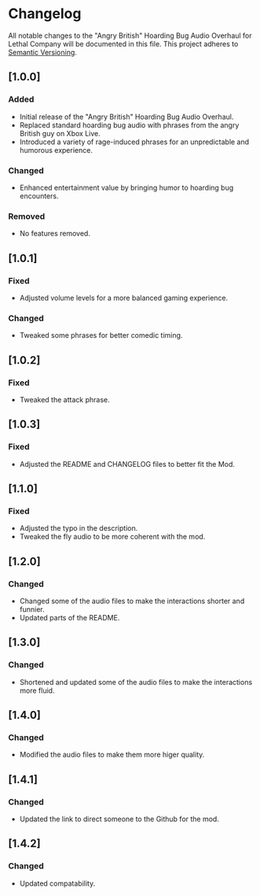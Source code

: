 # Changelog

All notable changes to the "Angry British" Hoarding Bug Audio Overhaul for Lethal Company will be documented in this file. This project adheres to [Semantic Versioning](https://semver.org/).


## [1.0.0]

### Added

- Initial release of the "Angry British" Hoarding Bug Audio Overhaul.
- Replaced standard hoarding bug audio with phrases from the angry British guy on Xbox Live.
- Introduced a variety of rage-induced phrases for an unpredictable and humorous experience.

### Changed

- Enhanced entertainment value by bringing humor to hoarding bug encounters.

### Removed

- No features removed.

## [1.0.1]

### Fixed

- Adjusted volume levels for a more balanced gaming experience.

### Changed

- Tweaked some phrases for better comedic timing.

## [1.0.2]

### Fixed

- Tweaked the attack phrase.

## [1.0.3]

### Fixed

- Adjusted the README and CHANGELOG files to better fit the Mod.

## [1.1.0]

### Fixed

- Adjusted the typo in the description.
- Tweaked the fly audio to be more coherent with the mod.

## [1.2.0]

### Changed

- Changed some of the audio files to make the interactions shorter and funnier.
- Updated parts of the README.

## [1.3.0]

### Changed

- Shortened and updated some of the audio files to make the interactions more fluid.

## [1.4.0]

### Changed

- Modified the audio files to make them more higer quality.

## [1.4.1]

### Changed

- Updated the link to direct someone to the Github for the mod.

## [1.4.2]

### Changed

- Updated compatability.